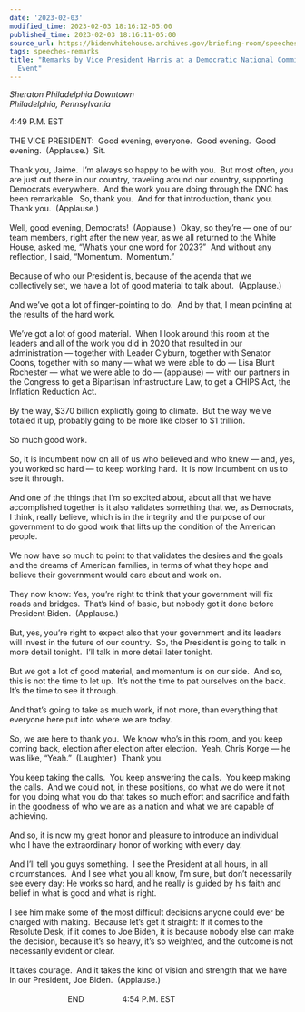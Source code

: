 ```yaml
---
date: '2023-02-03'
modified_time: 2023-02-03 18:16:12-05:00
published_time: 2023-02-03 18:16:11-05:00
source_url: https://bidenwhitehouse.archives.gov/briefing-room/speeches-remarks/2023/02/03/remarks-by-vice-president-harris-at-a-democratic-national-committee-finance-event-4/
tags: speeches-remarks
title: "Remarks by Vice President Harris at a Democratic National Committee Finance\_\
  Event"
---
```

 
*Sheraton Philadelphia Downtown  
Philadelphia, Pennsylvania*

4:49 P.M. EST  
   
THE VICE PRESIDENT:  Good evening, everyone.  Good evening.  Good
evening.  (Applause.)  Sit.   
   
Thank you, Jaime.  I’m always so happy to be with you.  But most often,
you are just out there in our country, traveling around our country,
supporting Democrats everywhere.  And the work you are doing through the
DNC has been remarkable.  So, thank you.  And for that introduction,
thank you.  Thank you.  (Applause.)   
   
Well, good evening, Democrats!  (Applause.)  Okay, so they’re — one of
our team members, right after the new year, as we all returned to the
White House, asked me, “What’s your one word for 2023?”  And without any
reflection, I said, “Momentum.  Momentum.”   
   
Because of who our President is, because of the agenda that we
collectively set, we have a lot of good material to talk about. 
(Applause.)   
   
And we’ve got a lot of finger-pointing to do.  And by that, I mean
pointing at the results of the hard work.   
   
We’ve got a lot of good material.  When I look around this room at the
leaders and all of the work you did in 2020 that resulted in our
administration — together with Leader Clyburn, together with Senator
Coons, together with so many — what we were able to do — Lisa Blunt
Rochester — what we were able to do — (applause) — with our partners in
the Congress to get a Bipartisan Infrastructure Law, to get a CHIPS Act,
the Inflation Reduction Act.  
   
By the way, $370 billion explicitly going to climate.  But the way we’ve
totaled it up, probably going to be more like closer to $1 trillion.   
   
So much good work.   
   
So, it is incumbent now on all of us who believed and who knew — and,
yes, you worked so hard — to keep working hard.  It is now incumbent on
us to see it through.   
   
And one of the things that I’m so excited about, about all that we have
accomplished together is it also validates something that we, as
Democrats, I think, really believe, which is in the integrity and the
purpose of our government to do good work that lifts up the condition of
the American people.   
   
We now have so much to point to that validates the desires and the goals
and the dreams of American families, in terms of what they hope and
believe their government would care about and work on.   
   
They now know: Yes, you’re right to think that your government will fix
roads and bridges.  That’s kind of basic, but nobody got it done before
President Biden.  (Applause.)  
   
But, yes, you’re right to expect also that your government and its
leaders will invest in the future of our country.  So, the President is
going to talk in more detail tonight.  I’ll talk in more detail later
tonight.   
   
But we got a lot of good material, and momentum is on our side.  And so,
this is not the time to let up.  It’s not the time to pat ourselves on
the back.  It’s the time to see it through.   
   
And that’s going to take as much work, if not more, than everything that
everyone here put into where we are today.   
   
So, we are here to thank you.  We know who’s in this room, and you keep
coming back, election after election after election.  Yeah, Chris Korge
— he was like, “Yeah.”  (Laughter.)  Thank you.   
   
You keep taking the calls.  You keep answering the calls.  You keep
making the calls.  And we could not, in these positions, do what we do
were it not for you doing what you do that takes so much effort and
sacrifice and faith in the goodness of who we are as a nation and what
we are capable of achieving.   
   
And so, it is now my great honor and pleasure to introduce an individual
who I have the extraordinary honor of working with every day.   
   
And I’ll tell you guys something.  I see the President at all hours, in
all circumstances.  And I see what you all know, I’m sure, but don’t
necessarily see every day: He works so hard, and he really is guided by
his faith and belief in what is good and what is right.   
   
I see him make some of the most difficult decisions anyone could ever be
charged with making.  Because let’s get it straight: If it comes to the
Resolute Desk, if it comes to Joe Biden, it is because nobody else can
make the decision, because it’s so heavy, it’s so weighted, and the
outcome is not necessarily evident or clear.   
   
It takes courage.  And it takes the kind of vision and strength that we
have in our President, Joe Biden.  (Applause.)  
   
                          END                 4:54 P.M. EST

